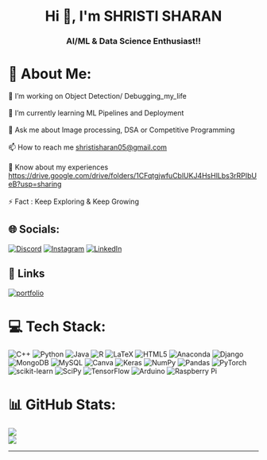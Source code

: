 <h1 align="center">Hi 👋, I'm SHRISTI SHARAN</h1>
<h3 align="center">AI/ML & Data Science Enthusiast!!</h3>

# 💫 About Me:
🔭 I’m  working on Object Detection/ Debugging_my_life<br><br>🌱 I’m currently learning  ML Pipelines and Deployment <br><br>💬 Ask me about Image processing, DSA or Competitive Programming<br><br>📫 How to reach me shristisharan05@gmail.com<br><br>📄 Know about my experiences https://drive.google.com/drive/folders/1CFqtgjwfuCblUKJ4HsHlLbs3rRPIbUeB?usp=sharing<br><br>⚡ Fact : Keep Exploring & Keep Growing


## 🌐 Socials:
[![Discord](https://img.shields.io/badge/Discord-%237289DA.svg?logo=discord&logoColor=white)](https://discord.gg/#8782) [![Instagram](https://img.shields.io/badge/Instagram-%23E4405F.svg?logo=Instagram&logoColor=white)](https://instagram.com/sharan_shristi) [![LinkedIn](https://img.shields.io/badge/LinkedIn-%230077B5.svg?logo=linkedin&logoColor=white)](https://linkedin.com/in/https://linkedin.com/in/https://www.linkedin.com/in/shristi-sharan-605543227/) 

## 🔗 Links
[![portfolio](https://img.shields.io/badge/my_portfolio-000?style=for-the-badge&logo=ko-fi&logoColor=white)](https://shristisharan.github.io/)

# 💻 Tech Stack:
![C++](https://img.shields.io/badge/c++-%2300599C.svg?style=for-the-badge&logo=c%2B%2B&logoColor=white) ![Python](https://img.shields.io/badge/python-3670A0?style=for-the-badge&logo=python&logoColor=ffdd54) ![Java](https://img.shields.io/badge/java-%23ED8B00.svg?style=for-the-badge&logo=java&logoColor=white) ![R](https://img.shields.io/badge/r-%23276DC3.svg?style=for-the-badge&logo=r&logoColor=white) ![LaTeX](https://img.shields.io/badge/latex-%23008080.svg?style=for-the-badge&logo=latex&logoColor=white) ![HTML5](https://img.shields.io/badge/html5-%23E34F26.svg?style=for-the-badge&logo=html5&logoColor=white) ![Anaconda](https://img.shields.io/badge/Anaconda-%2344A833.svg?style=for-the-badge&logo=anaconda&logoColor=white) ![Django](https://img.shields.io/badge/django-%23092E20.svg?style=for-the-badge&logo=django&logoColor=white) ![MongoDB](https://img.shields.io/badge/MongoDB-%234ea94b.svg?style=for-the-badge&logo=mongodb&logoColor=white) ![MySQL](https://img.shields.io/badge/mysql-%2300f.svg?style=for-the-badge&logo=mysql&logoColor=white) ![Canva](https://img.shields.io/badge/Canva-%2300C4CC.svg?style=for-the-badge&logo=Canva&logoColor=white) ![Keras](https://img.shields.io/badge/Keras-%23D00000.svg?style=for-the-badge&logo=Keras&logoColor=white) ![NumPy](https://img.shields.io/badge/numpy-%23013243.svg?style=for-the-badge&logo=numpy&logoColor=white) ![Pandas](https://img.shields.io/badge/pandas-%23150458.svg?style=for-the-badge&logo=pandas&logoColor=white) ![PyTorch](https://img.shields.io/badge/PyTorch-%23EE4C2C.svg?style=for-the-badge&logo=PyTorch&logoColor=white) ![scikit-learn](https://img.shields.io/badge/scikit--learn-%23F7931E.svg?style=for-the-badge&logo=scikit-learn&logoColor=white) ![SciPy](https://img.shields.io/badge/SciPy-%230C55A5.svg?style=for-the-badge&logo=scipy&logoColor=%white) ![TensorFlow](https://img.shields.io/badge/TensorFlow-%23FF6F00.svg?style=for-the-badge&logo=TensorFlow&logoColor=white) ![Arduino](https://img.shields.io/badge/-Arduino-00979D?style=for-the-badge&logo=Arduino&logoColor=white) ![Raspberry Pi](https://img.shields.io/badge/-RaspberryPi-C51A4A?style=for-the-badge&logo=Raspberry-Pi)
# 📊 GitHub Stats:
![](https://github-readme-stats.vercel.app/api?username=Shristisharan&theme=dark&hide_border=false&include_all_commits=false&count_private=false)<br/>
![](https://github-readme-streak-stats.herokuapp.com/?user=Shristisharan&theme=dark&hide_border=false)<br/>
<!-- ![](https://github-readme-stats.vercel.app/api/top-langs/?username=Shristisharan&theme=dark&hide_border=false&include_all_commits=false&count_private=false&layout=compact) -->

---


<!-- Proudly created with GPRM ( https://gprm.itsvg.in ) -->



<!---
ShristiSharan/ShristiSharan is a ✨ special ✨ repository because its `README.md` (this file) appears on your GitHub profile.
You can click the Preview link to take a look at your changes.
--->
